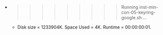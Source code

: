 * >>>>>>>>> Running inst-min-con-05-keyring-google.sh ...
  * Disk size = 1233904K. Space Used = 4K. Runtime = 00:00:00:01.
